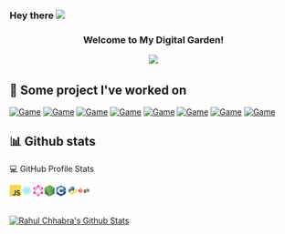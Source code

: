 ### Hey there <img src="https://media.giphy.com/media/hvRJCLFzcasrR4ia7z/giphy.gif" width="25px">


<h3 align="center">
  Welcome to My Digital Garden!
 

<!-- Typing SVG by DenverCoder1 - https://github.com/DenverCoder1/readme-typing-svg -->
<p align="center">
  <a href="https://github.com/rahulchhabra177">

<img src="https://readme-typing-svg.herokuapp.com?color=051A5D&lines=Hi+I+am+Rahul+Chhabra;"></a>
</p>






## 📘 Some project I've worked on

 <a href="https://github.com/rahulchhabra177/CoviWars-Multiplayer"><img width="282" src="https://github-readme-stats.vercel.app/api/pin/?username=rahulchhabra177&repo=CoviWars-Multiplayer&theme=react&bg_color=1F222E&title_color=F85D7F&icon_color=F8D866&hide_border=true&show_icons=false" alt="Game"></a>
  <a href="https://github.com/rahulchhabra177/Traffic-Density-Estimation"><img width="282" src="https://github-readme-stats.vercel.app/api/pin/?username=rahulchhabra177&repo=Traffic-Density-Estimation&theme=react&bg_color=1F222E&title_color=F85D7F&icon_color=F8D866&hide_border=true&show_icons=false" alt="Game"></a>
  <a href="https://github.com/rahulchhabra177/MIPS_Simulator"><img width="282" src="https://github-readme-stats.vercel.app/api/pin/?username=rahulchhabra177&repo=MIPS_Simulator&theme=react&bg_color=1F222E&title_color=F85D7F&icon_color=F8D866&hide_border=true&show_icons=false" alt="Game"></a>
  <a href="https://github.com/rahulchhabra177/Whatsapp_Clone"><img width="282" src="https://github-readme-stats.vercel.app/api/pin/?username=rahulchhabra177&repo=Whatsapp_Clone&theme=react&bg_color=1F222E&title_color=F85D7F&icon_color=F8D866&hide_border=true&show_icons=false" alt="Game"></a>
  <a href="https://github.com/rahulchhabra177/Amazon_Clone"><img width="282" src="https://github-readme-stats.vercel.app/api/pin/?username=rahulchhabra177&repo=Amazon_Clone&theme=react&bg_color=1F222E&title_color=F85D7F&icon_color=F8D866&hide_border=true&show_icons=false" alt="Game"></a>
  <a href="https://github.com/rahulchhabra177/tinder-clone"><img width="282" src="https://github-readme-stats.vercel.app/api/pin/?username=rahulchhabra177&repo=tinder-clone&theme=react&bg_color=1F222E&title_color=F85D7F&icon_color=F8D866&hide_border=true&show_icons=false" alt="Game"></a>
  <a href="https://github.com/rahulchhabra177/TikTok_Clone"><img width="282" src="https://github-readme-stats.vercel.app/api/pin/?username=rahulchhabra177&repo=TikTok_Clone&theme=react&bg_color=1F222E&title_color=F85D7F&icon_color=F8D866&hide_border=true&show_icons=false" alt="Game"></a>
  <a href="https://github.com/rahulchhabra177/Dynamic_Memory_Allocation"><img width="282" src="https://github-readme-stats.vercel.app/api/pin/?username=rahulchhabra177&repo=Dynamic_Memory_Allocation&theme=react&bg_color=1F222E&title_color=F85D7F&icon_color=F8D866&hide_border=true&show_icons=false" alt="Game"></a>



## 📊 Github stats

 
  <summary>💻 GitHub Profile Stats</summary>


<code><img height="20" src="https://raw.githubusercontent.com/github/explore/80688e429a7d4ef2fca1e82350fe8e3517d3494d/topics/javascript/javascript.png"></code><code><img height="20" src="https://raw.githubusercontent.com/github/explore/80688e429a7d4ef2fca1e82350fe8e3517d3494d/topics/react/react.png"></code><code><img height="20" src="https://raw.githubusercontent.com/github/explore/5c058a388828bb5fde0bcafd4bc867b5bb3f26f3/topics/graphql/graphql.png"></code><code><img height="20" src="https://raw.githubusercontent.com/github/explore/80688e429a7d4ef2fca1e82350fe8e3517d3494d/topics/nodejs/nodejs.png"></code><code><img height="20" src="https://raw.githubusercontent.com/github/explore/80688e429a7d4ef2fca1e82350fe8e3517d3494d/topics/cpp/cpp.png"></code><code><img height="20" src="https://raw.githubusercontent.com/github/explore/80688e429a7d4ef2fca1e82350fe8e3517d3494d/topics/python/python.png"></code><code><img height="20" src="https://raw.githubusercontent.com/github/explore/80688e429a7d4ef2fca1e82350fe8e3517d3494d/topics/git/git.png"></code>


  <br/>
    <a href="https://github.com/anuraghazra/github-readme-stats"><img alt="Rahul Chhabra's Github Stats" src="https://denvercoder1-github-readme-stats.vercel.app/api/?username=rahulchhabra177&show_icons=true&count_private=true&theme=react&hide_border=true&bg_color=1F222E&title_color=F85D7F&icon_color=F8D866" height="192px"/></a>
    





  <br/>



